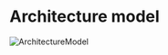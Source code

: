 # Architecture model
![ArchitectureModel](https://github.com/Jorsg/TechnicalTest/assets/48104851/f37d9de6-4b1a-4e2d-a97f-77bb9f8bfc7b)
